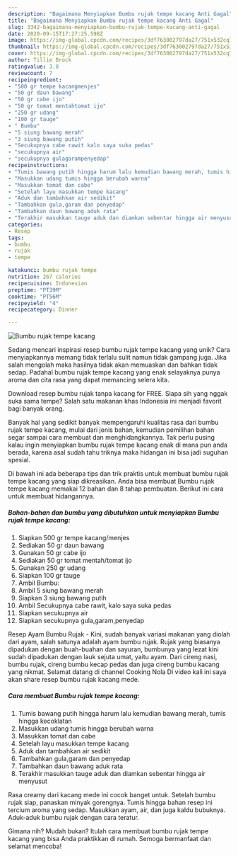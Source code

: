 ```yaml
---
description: "Bagaimana Menyiapkan Bumbu rujak tempe kacang Anti Gagal"
title: "Bagaimana Menyiapkan Bumbu rujak tempe kacang Anti Gagal"
slug: 3342-bagaimana-menyiapkan-bumbu-rujak-tempe-kacang-anti-gagal
date: 2020-09-15T17:27:25.598Z
image: https://img-global.cpcdn.com/recipes/3df763002797da27/751x532cq70/bumbu-rujak-tempe-kacang-foto-resep-utama.jpg
thumbnail: https://img-global.cpcdn.com/recipes/3df763002797da27/751x532cq70/bumbu-rujak-tempe-kacang-foto-resep-utama.jpg
cover: https://img-global.cpcdn.com/recipes/3df763002797da27/751x532cq70/bumbu-rujak-tempe-kacang-foto-resep-utama.jpg
author: Tillie Brock
ratingvalue: 3.8
reviewcount: 7
recipeingredient:
- "500 gr tempe kacangmenjes"
- "50 gr daun bawang"
- "50 gr cabe ijo"
- "50 gr tomat mentahtomat ijo"
- "250 gr udang"
- "100 gr tauge"
- " Bumbu"
- "5 siung bawang merah"
- "3 siung bawang putih"
- "Secukupnya cabe rawit kalo saya suka pedas"
- "secukupnya air"
- "secukupnya gulagarampenyedap"
recipeinstructions:
- "Tumis bawang putih hingga harum lalu kemudian bawang merah, tumis hingga kecoklatan"
- "Masukkan udang tumis hingga berubah warna"
- "Masukkan tomat dan cabe"
- "Setelah layu masukkan tempe kacang"
- "Aduk dan tambahkan air sedikit"
- "Tambahkan gula,garam dan penyedap"
- "Tambahkan daun bawang aduk rata"
- "Terakhir masukkan tauge aduk dan diamkan sebentar hingga air menyusut"
categories:
- Resep
tags:
- bumbu
- rujak
- tempe

katakunci: bumbu rujak tempe 
nutrition: 267 calories
recipecuisine: Indonesian
preptime: "PT39M"
cooktime: "PT56M"
recipeyield: "4"
recipecategory: Dinner

---
```



![Bumbu rujak tempe kacang](https://img-global.cpcdn.com/recipes/3df763002797da27/751x532cq70/bumbu-rujak-tempe-kacang-foto-resep-utama.jpg)

Sedang mencari inspirasi resep bumbu rujak tempe kacang yang unik? Cara menyiapkannya memang tidak terlalu sulit namun tidak gampang juga. Jika salah mengolah maka hasilnya tidak akan memuaskan dan bahkan tidak sedap. Padahal bumbu rujak tempe kacang yang enak selayaknya punya aroma dan cita rasa yang dapat memancing selera kita.

Download resep bumbu rujak tanpa kacang for FREE. Siapa sih yang nggak suka sama tempe? Salah satu makanan khas Indonesia ini menjadi favorit bagi banyak orang.

Banyak hal yang sedikit banyak mempengaruhi kualitas rasa dari bumbu rujak tempe kacang, mulai dari jenis bahan, kemudian pemilihan bahan segar sampai cara membuat dan menghidangkannya. Tak perlu pusing kalau ingin menyiapkan bumbu rujak tempe kacang enak di mana pun anda berada, karena asal sudah tahu triknya maka hidangan ini bisa jadi suguhan spesial.


Di bawah ini ada beberapa tips dan trik praktis untuk membuat bumbu rujak tempe kacang yang siap dikreasikan. Anda bisa membuat Bumbu rujak tempe kacang memakai 12 bahan dan 8 tahap pembuatan. Berikut ini cara untuk membuat hidangannya.

<!--inarticleads1-->

##### Bahan-bahan dan bumbu yang dibutuhkan untuk menyiapkan Bumbu rujak tempe kacang:

1. Siapkan 500 gr tempe kacang/menjes
1. Sediakan 50 gr daun bawang
1. Gunakan 50 gr cabe ijo
1. Sediakan 50 gr tomat mentah/tomat ijo
1. Gunakan 250 gr udang
1. Siapkan 100 gr tauge
1. Ambil  Bumbu:
1. Ambil 5 siung bawang merah
1. Siapkan 3 siung bawang putih
1. Ambil Secukupnya cabe rawit, kalo saya suka pedas
1. Siapkan secukupnya air
1. Siapkan secukupnya gula,garam,penyedap


Resep Ayam Bumbu Rujak - Kini, sudah banyak variasi makanan yang diolah dari ayam, salah satunya adalah ayam bumbu rujak. Rujak yang biasanya dipadukan dengan buah-buahan dan sayuran, bumbunya yang lezat kini sudah dipadukan dengan lauk sejuta umat, yaitu ayam. Dari cireng nasi, bumbu rujak, cireng bumbu kecap pedas dan juga cireng bumbu kacang yang nikmat. Selamat datang di channel Cooking Nola Di video kali ini saya akan share resep bumbu rujak kacang mede. 

<!--inarticleads2-->

##### Cara membuat Bumbu rujak tempe kacang:

1. Tumis bawang putih hingga harum lalu kemudian bawang merah, tumis hingga kecoklatan
1. Masukkan udang tumis hingga berubah warna
1. Masukkan tomat dan cabe
1. Setelah layu masukkan tempe kacang
1. Aduk dan tambahkan air sedikit
1. Tambahkan gula,garam dan penyedap
1. Tambahkan daun bawang aduk rata
1. Terakhir masukkan tauge aduk dan diamkan sebentar hingga air menyusut


Rasa creamy dari kacang mede ini cocok banget untuk. Setelah bumbu rujak siap, panaskan minyak gorengnya. Tumis hingga bahan resep ini tercium aroma yang sedap. Masukkan ayam, air, dan juga kaldu bubuknya. Aduk-aduk bumbu rujak dengan cara teratur. 

Gimana nih? Mudah bukan? Itulah cara membuat bumbu rujak tempe kacang yang bisa Anda praktikkan di rumah. Semoga bermanfaat dan selamat mencoba!
